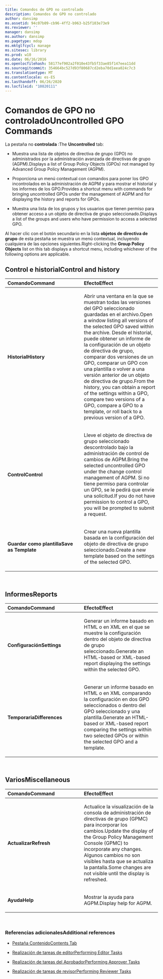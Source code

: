 ```yaml
---
title: Comandos de GPO no controlado
description: Comandos de GPO no controlado
author: dansimp
ms.assetid: 94c07b09-cb96-4ff2-b963-b25f103e73e9
ms.reviewer: ''
manager: dansimp
ms.author: dansimp
ms.pagetype: mdop
ms.mktglfcycl: manage
ms.sitesec: library
ms.prod: w10
ms.date: 06/16/2016
ms.openlocfilehash: 58177ef902a2f010e43fb5f33ae85f147eea11dd
ms.sourcegitcommit: 354664bc527d93f80687cd2eba70d1eea024c7c3
ms.translationtype: MT
ms.contentlocale: es-ES
ms.lasthandoff: 06/26/2020
ms.locfileid: "10820111"
---
```

# <span data-ttu-id="95cbc-103">Comandos de GPO no controlado</span><span class="sxs-lookup"><span data-stu-id="95cbc-103">Uncontrolled GPO Commands</span></span>


<span data-ttu-id="95cbc-104">La pestaña no **controlada** :</span><span class="sxs-lookup"><span data-stu-id="95cbc-104">The **Uncontrolled** tab:</span></span>

-   <span data-ttu-id="95cbc-105">Muestra una lista de objetos de directiva de grupo (GPO) no administrados por la administración avanzada de directivas de grupo (AGPM).</span><span class="sxs-lookup"><span data-stu-id="95cbc-105">Displays a list of Group Policy Objects (GPOs) not managed by Advanced Group Policy Management (AGPM).</span></span>

-   <span data-ttu-id="95cbc-106">Proporciona un menú contextual con comandos para poner los GPO incontrolados en la administración de AGPM y para mostrar el historial y los informes de los GPO.</span><span class="sxs-lookup"><span data-stu-id="95cbc-106">Provides a shortcut menu with commands for bringing uncontrolled GPOs under the management of AGPM and for displaying the history and reports for GPOs.</span></span>

-   <span data-ttu-id="95cbc-107">Muestra una lista de los grupos y los usuarios que tienen permiso para obtener acceso a un objeto de directiva de grupo seleccionado.</span><span class="sxs-lookup"><span data-stu-id="95cbc-107">Displays a list of the groups and users who have permission to access a selected GPO.</span></span>

<span data-ttu-id="95cbc-108">Al hacer clic con el botón secundario en la lista **objetos de directiva de grupo** de esta pestaña se muestra un menú contextual, incluyendo cualquiera de las opciones siguientes.</span><span class="sxs-lookup"><span data-stu-id="95cbc-108">Right-clicking the **Group Policy Objects** list on this tab displays a shortcut menu, including whichever of the following options are applicable.</span></span>

## <span data-ttu-id="95cbc-109">Control e historial</span><span class="sxs-lookup"><span data-stu-id="95cbc-109">Control and history</span></span>


<table>
<colgroup>
<col width="50%" />
<col width="50%" />
</colgroup>
<thead>
<tr class="header">
<th align="left"><span data-ttu-id="95cbc-110">Comando</span><span class="sxs-lookup"><span data-stu-id="95cbc-110">Command</span></span></th>
<th align="left"><span data-ttu-id="95cbc-111">Efecto</span><span class="sxs-lookup"><span data-stu-id="95cbc-111">Effect</span></span></th>
</tr>
</thead>
<tbody>
<tr class="odd">
<td align="left"><p><strong><span data-ttu-id="95cbc-112">Historial</span><span class="sxs-lookup"><span data-stu-id="95cbc-112">History</span></span></strong></p></td>
<td align="left"><p><span data-ttu-id="95cbc-113">Abrir una ventana en la que se muestran todas las versiones del GPO seleccionado guardadas en el archivo.</span><span class="sxs-lookup"><span data-stu-id="95cbc-113">Open a window listing all versions of the selected GPO saved within the archive.</span></span> <span data-ttu-id="95cbc-114">Desde el historial, puede obtener un informe de la configuración de un objeto de directiva de grupo, comparar dos versiones de un GPO, comparar un GPO con una plantilla o volver a una versión anterior de un objeto de directiva de grupo.</span><span class="sxs-lookup"><span data-stu-id="95cbc-114">From the history, you can obtain a report of the settings within a GPO, compare two versions of a GPO, compare a GPO to a template, or roll back to a previous version of a GPO.</span></span></p></td>
</tr>
<tr class="even">
<td align="left"><p><strong><span data-ttu-id="95cbc-115">Control</span><span class="sxs-lookup"><span data-stu-id="95cbc-115">Control</span></span></strong></p></td>
<td align="left"><p><span data-ttu-id="95cbc-116">Lleve el objeto de directiva de grupo seleccionado descontrolado bajo la administración de control de cambios de AGPM.</span><span class="sxs-lookup"><span data-stu-id="95cbc-116">Bring the selected uncontrolled GPO under the change control management of AGPM.</span></span> <span data-ttu-id="95cbc-117">Si no tiene permiso para controlar un GPO, se le pedirá que envíe una solicitud.</span><span class="sxs-lookup"><span data-stu-id="95cbc-117">If you do not have permission to control a GPO, you will be prompted to submit a request.</span></span></p></td>
</tr>
<tr class="odd">
<td align="left"><p><strong><span data-ttu-id="95cbc-118">Guardar como plantilla</span><span class="sxs-lookup"><span data-stu-id="95cbc-118">Save as Template</span></span></strong></p></td>
<td align="left"><p><span data-ttu-id="95cbc-119">Crear una nueva plantilla basada en la configuración del objeto de directiva de grupo seleccionado.</span><span class="sxs-lookup"><span data-stu-id="95cbc-119">Create a new template based on the settings of the selected GPO.</span></span></p></td>
</tr>
</tbody>
</table>

 

## <span data-ttu-id="95cbc-120">Informes</span><span class="sxs-lookup"><span data-stu-id="95cbc-120">Reports</span></span>


<table>
<colgroup>
<col width="50%" />
<col width="50%" />
</colgroup>
<thead>
<tr class="header">
<th align="left"><span data-ttu-id="95cbc-121">Comando</span><span class="sxs-lookup"><span data-stu-id="95cbc-121">Command</span></span></th>
<th align="left"><span data-ttu-id="95cbc-122">Efecto</span><span class="sxs-lookup"><span data-stu-id="95cbc-122">Effect</span></span></th>
</tr>
</thead>
<tbody>
<tr class="odd">
<td align="left"><p><strong><span data-ttu-id="95cbc-123">Configuración</span><span class="sxs-lookup"><span data-stu-id="95cbc-123">Settings</span></span></strong></p></td>
<td align="left"><p><span data-ttu-id="95cbc-124">Generar un informe basado en HTML o en XML en el que se muestre la configuración dentro del objeto de directiva de grupo seleccionado.</span><span class="sxs-lookup"><span data-stu-id="95cbc-124">Generate an HTML-based or XML-based report displaying the settings within the selected GPO.</span></span></p></td>
</tr>
<tr class="even">
<td align="left"><p><strong><span data-ttu-id="95cbc-125">Temporaria</span><span class="sxs-lookup"><span data-stu-id="95cbc-125">Differences</span></span></strong></p></td>
<td align="left"><p><span data-ttu-id="95cbc-126">Generar un informe basado en HTML o en XML comparando la configuración en dos GPO seleccionados o dentro del GPO seleccionado y una plantilla.</span><span class="sxs-lookup"><span data-stu-id="95cbc-126">Generate an HTML-based or XML-based report comparing the settings within two selected GPOs or within the selected GPO and a template.</span></span></p></td>
</tr>
</tbody>
</table>

 

## <span data-ttu-id="95cbc-127">Varios</span><span class="sxs-lookup"><span data-stu-id="95cbc-127">Miscellaneous</span></span>


<table>
<colgroup>
<col width="50%" />
<col width="50%" />
</colgroup>
<thead>
<tr class="header">
<th align="left"><span data-ttu-id="95cbc-128">Comando</span><span class="sxs-lookup"><span data-stu-id="95cbc-128">Command</span></span></th>
<th align="left"><span data-ttu-id="95cbc-129">Efecto</span><span class="sxs-lookup"><span data-stu-id="95cbc-129">Effect</span></span></th>
</tr>
</thead>
<tbody>
<tr class="odd">
<td align="left"><p><strong><span data-ttu-id="95cbc-130">Actualizar</span><span class="sxs-lookup"><span data-stu-id="95cbc-130">Refresh</span></span></strong></p></td>
<td align="left"><p><span data-ttu-id="95cbc-131">Actualice la visualización de la consola de administración de directivas de grupo (GPMC) para incorporar los cambios.</span><span class="sxs-lookup"><span data-stu-id="95cbc-131">Update the display of the Group Policy Management Console (GPMC) to incorporate any changes.</span></span> <span data-ttu-id="95cbc-132">Algunos cambios no son visibles hasta que se actualiza la pantalla.</span><span class="sxs-lookup"><span data-stu-id="95cbc-132">Some changes are not visible until the display is refreshed.</span></span></p></td>
</tr>
<tr class="even">
<td align="left"><p><strong><span data-ttu-id="95cbc-133">Ayuda</span><span class="sxs-lookup"><span data-stu-id="95cbc-133">Help</span></span></strong></p></td>
<td align="left"><p><span data-ttu-id="95cbc-134">Mostrar la ayuda para AGPM.</span><span class="sxs-lookup"><span data-stu-id="95cbc-134">Display help for AGPM.</span></span></p></td>
</tr>
</tbody>
</table>

 

### <span data-ttu-id="95cbc-135">Referencias adicionales</span><span class="sxs-lookup"><span data-stu-id="95cbc-135">Additional references</span></span>

-   [<span data-ttu-id="95cbc-136">Pestaña Contenido</span><span class="sxs-lookup"><span data-stu-id="95cbc-136">Contents Tab</span></span>](contents-tab-agpm30ops.md)

-   [<span data-ttu-id="95cbc-137">Realización de tareas de editor</span><span class="sxs-lookup"><span data-stu-id="95cbc-137">Performing Editor Tasks</span></span>](performing-editor-tasks-agpm30ops.md)

-   [<span data-ttu-id="95cbc-138">Realización de tareas del Aprobador</span><span class="sxs-lookup"><span data-stu-id="95cbc-138">Performing Approver Tasks</span></span>](performing-approver-tasks-agpm30ops.md)

-   [<span data-ttu-id="95cbc-139">Realización de tareas de revisor</span><span class="sxs-lookup"><span data-stu-id="95cbc-139">Performing Reviewer Tasks</span></span>](performing-reviewer-tasks-agpm30ops.md)

 

 





